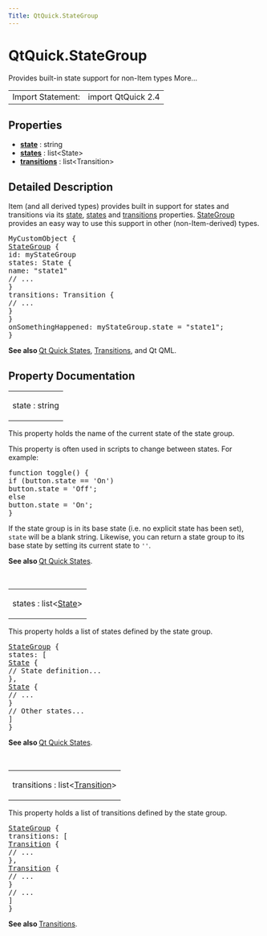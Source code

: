 ```yaml
---
Title: QtQuick.StateGroup
---
```


# QtQuick.StateGroup

<span class="subtitle"></span>
<!-- $$$StateGroup-brief -->
<p>Provides built-in state support for non-Item types More...</p>
<!-- @@@StateGroup -->
<table class="alignedsummary">
<tr><td class="memItemLeft rightAlign topAlign"> Import Statement:</td><td class="memItemRight bottomAlign"> import QtQuick 2.4</td></tr></table><ul>
</ul>
<h2 id="properties">Properties</h2>
<ul>
<li class="fn"><b><b><a href="#state-prop">state</a></b></b> : string</li>
<li class="fn"><b><b><a href="#states-prop">states</a></b></b> : list&lt;State&gt;</li>
<li class="fn"><b><b><a href="#transitions-prop">transitions</a></b></b> : list&lt;Transition&gt;</li>
</ul>
<!-- $$$StateGroup-description -->
<h2 id="details">Detailed Description</h2>
</p>
<p>Item (and all derived types) provides built in support for states and transitions via its <a href="QtQuick.Item.md#state-prop">state</a>, <a href="QtQuick.Item.md#states-prop">states</a> and <a href="QtQuick.Item.md#transitions-prop">transitions</a> properties. <a href="index.html">StateGroup</a> provides an easy way to use this support in other (non-Item-derived) types.</p>
<pre class="qml"><span class="type">MyCustomObject</span> {
<span class="type"><a href="index.html">StateGroup</a></span> {
<span class="name">id</span>: <span class="name">myStateGroup</span>
<span class="name">states</span>: <span class="name">State</span> {
<span class="name">name</span>: <span class="string">&quot;state1&quot;</span>
<span class="comment">// ...</span>
}
<span class="name">transitions</span>: <span class="name">Transition</span> {
<span class="comment">// ...</span>
}
}
<span class="name">onSomethingHappened</span>: <span class="name">myStateGroup</span>.<span class="name">state</span> <span class="operator">=</span> <span class="string">&quot;state1&quot;</span>;
}</pre>
<p><b>See also </b><a href="QtQuick.qtquick-statesanimations-states.md">Qt Quick States</a>, <a href="QtQuick.qtquick-statesanimations-animations.md">Transitions</a>, and Qt QML.</p>
<!-- @@@StateGroup -->
<h2>Property Documentation</h2>
<!-- $$$state -->
<table class="qmlname"><tr valign="top" id="state-prop"><td class="tblQmlPropNode"><p><span class="name">state</span> : <span class="type">string</span></p></td></tr></table><p>This property holds the name of the current state of the state group.</p>
<p>This property is often used in scripts to change between states. For example:</p>
<pre class="js"><span class="keyword">function</span> <span class="name">toggle</span>() {
<span class="keyword">if</span> (<span class="name">button</span>.<span class="name">state</span> <span class="operator">==</span> <span class="string">'On'</span>)
<span class="name">button</span>.<span class="name">state</span> <span class="operator">=</span> <span class="string">'Off'</span>;
<span class="keyword">else</span>
<span class="name">button</span>.<span class="name">state</span> <span class="operator">=</span> <span class="string">'On'</span>;
}</pre>
<p>If the state group is in its base state (i.e&#x2e; no explicit state has been set), <code>state</code> will be a blank string. Likewise, you can return a state group to its base state by setting its current state to <code>''</code>.</p>
<p><b>See also </b><a href="QtQuick.qtquick-statesanimations-states.md">Qt Quick States</a>.</p>
<!-- @@@state -->
<br/>
<!-- $$$states -->
<table class="qmlname"><tr valign="top" id="states-prop"><td class="tblQmlPropNode"><p><span class="name">states</span> : <span class="type">list</span>&lt;<span class="type"><a href="QtQuick.State.md">State</a></span>&gt;</p></td></tr></table><p>This property holds a list of states defined by the state group.</p>
<pre class="qml"><span class="type"><a href="index.html">StateGroup</a></span> {
<span class="name">states</span>: [
<span class="type"><a href="QtQuick.State.md">State</a></span> {
<span class="comment">// State definition...</span>
},
<span class="type"><a href="QtQuick.State.md">State</a></span> {
<span class="comment">// ...</span>
}
<span class="comment">// Other states...</span>
]
}</pre>
<p><b>See also </b><a href="QtQuick.qtquick-statesanimations-states.md">Qt Quick States</a>.</p>
<!-- @@@states -->
<br/>
<!-- $$$transitions -->
<table class="qmlname"><tr valign="top" id="transitions-prop"><td class="tblQmlPropNode"><p><span class="name">transitions</span> : <span class="type">list</span>&lt;<span class="type"><a href="QtQuick.Transition.md">Transition</a></span>&gt;</p></td></tr></table><p>This property holds a list of transitions defined by the state group.</p>
<pre class="qml"><span class="type"><a href="index.html">StateGroup</a></span> {
<span class="name">transitions</span>: [
<span class="type"><a href="QtQuick.Transition.md">Transition</a></span> {
<span class="comment">// ...</span>
},
<span class="type"><a href="QtQuick.Transition.md">Transition</a></span> {
<span class="comment">// ...</span>
}
<span class="comment">// ...</span>
]
}</pre>
<p><b>See also </b><a href="QtQuick.qtquick-statesanimations-animations.md">Transitions</a>.</p>
<!-- @@@transitions -->
<br/>
